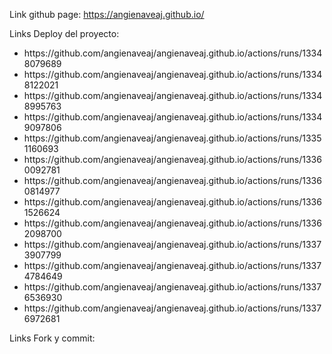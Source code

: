 Link github page: https://angienaveaj.github.io/

Links Deploy del proyecto:
<ul>
  <li>https://github.com/angienaveaj/angienaveaj.github.io/actions/runs/13348079689</li>
  <li>https://github.com/angienaveaj/angienaveaj.github.io/actions/runs/13348122021</li>
  <li>https://github.com/angienaveaj/angienaveaj.github.io/actions/runs/13348995763</li>
  <li>https://github.com/angienaveaj/angienaveaj.github.io/actions/runs/13349097806</li>
  <li>https://github.com/angienaveaj/angienaveaj.github.io/actions/runs/13351160693</li>
  <li>https://github.com/angienaveaj/angienaveaj.github.io/actions/runs/13360092781</li>
  <li>https://github.com/angienaveaj/angienaveaj.github.io/actions/runs/13360814977</li>
  <li>https://github.com/angienaveaj/angienaveaj.github.io/actions/runs/13361526624</li>
  <li>https://github.com/angienaveaj/angienaveaj.github.io/actions/runs/13362098700</li>
  <li>https://github.com/angienaveaj/angienaveaj.github.io/actions/runs/13373907799</li>
  <li>https://github.com/angienaveaj/angienaveaj.github.io/actions/runs/13374784649</li>
  <li>https://github.com/angienaveaj/angienaveaj.github.io/actions/runs/13376536930</li>
  <li>https://github.com/angienaveaj/angienaveaj.github.io/actions/runs/13376972681</li>
</ul>

Links Fork y commit:












